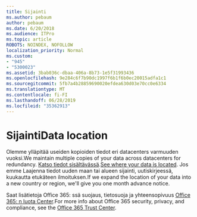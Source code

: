 ```yaml
---
title: Sijainti
ms.author: pebaum
author: pebaum
ms.date: 6/20/2018
ms.audience: ITPro
ms.topic: article
ROBOTS: NOINDEX, NOFOLLOW
localization_priority: Normal
ms.custom:
- "945"
- "5300023"
ms.assetid: 3bab036c-dbaa-406a-8b73-1e5f31993436
ms.openlocfilehash: 9e284c6f7b90dc1997f6b1f6b0ec20015adfa1c1
ms.sourcegitcommit: 5fb7a4b28859690020efdea630d03e70cc0e6334
ms.translationtype: MT
ms.contentlocale: fi-FI
ms.lasthandoff: 06/28/2019
ms.locfileid: "35362913"
---
```

# <a name="data-location"></a><span data-ttu-id="79f24-102">Sijainti</span><span class="sxs-lookup"><span data-stu-id="79f24-102">Data location</span></span>

<span data-ttu-id="79f24-103">Olemme ylläpitää useiden kopioiden tiedot eri datacenters varmuuden vuoksi.</span><span class="sxs-lookup"><span data-stu-id="79f24-103">We maintain multiple copies of your data across datacenters for redundancy.</span></span> <span data-ttu-id="79f24-104">[Katso tiedot sisältävässä](https://office.com/datamaps).</span><span class="sxs-lookup"><span data-stu-id="79f24-104">[See where your data is located](https://office.com/datamaps).</span></span> <span data-ttu-id="79f24-105">Jos emme Laajenna tiedot uuden maan tai alueen sijainti, uutiskirjeessä, kuukautta etukäteen ilmoituksen.</span><span class="sxs-lookup"><span data-stu-id="79f24-105">If we expand the location of your data into a new country or region, we'll give you one month advance notice.</span></span>
  
<span data-ttu-id="79f24-106">Saat lisätietoja Office 365: ssä suojaus, tietosuoja ja yhteensopivuus [Office 365: n luota Center](https://products.office.com/business/office-365-trust-center-welcome).</span><span class="sxs-lookup"><span data-stu-id="79f24-106">For more info about Office 365 security, privacy, and compliance, see the [Office 365 Trust Center](https://products.office.com/business/office-365-trust-center-welcome).</span></span>
  